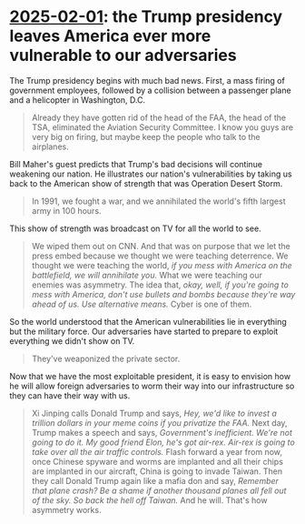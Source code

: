 # [2025-02-01](https://s3.amazonaws.com/writecomments.com/transcripts/ce411e15bcfce5bccc85f62e0b0d7c0b.csv): the Trump presidency leaves America ever more vulnerable to our adversaries

The Trump presidency begins with much bad news. First, a mass firing of government employees, followed by a collision between a passenger plane and a helicopter in Washington, D.C.

> Already they have gotten rid of the head of the FAA, the head of the TSA, eliminated the Aviation Security Committee. I know you guys are very big on firing, but maybe keep the people who talk to the airplanes.

Bill Maher's guest predicts that Trump's bad decisions will continue weakening our nation. He illustrates our nation's vulnerabilities by taking us back to the American show of strength that was Operation Desert Storm.

> In 1991, we fought a war, and we annihilated the world's fifth largest army in 100 hours.

This show of strength was broadcast on TV for all the world to see.

> We wiped them out on CNN. And that was on purpose that we let the press embed because we thought we were teaching deterrence. We thought we were teaching the world, *if you mess with America on the battlefield, we will annihilate you.* What we were teaching our enemies was asymmetry. The idea that, *okay, well, if you're going to mess with America, don't use bullets and bombs because they're way ahead of us. Use alternative means.* Cyber is one of them.

So the world understood that the American vulnerabilities lie in everything but the military force. Our adversaries have started to prepare to exploit everything we didn't show on TV.

> They've weaponized the private sector.

Now that we have the most exploitable president, it is easy to envision how he will allow foreign adversaries to worm their way into our infrastructure so they can have their way with us.

> Xi Jinping calls Donald Trump and says, *Hey, we'd like to invest a trillion dollars in your meme coins if you privatize the FAA.* Next day, Trump makes a speech and says, *Government's inefficient. We're not going to do it. My good friend Elon, he's got air-rex. Air-rex is going to take over all the air traffic controls.* Flash forward a year from now,	once Chinese spyware and worms are implanted and all their chips are implanted in our aircraft, China is going to invade Taiwan. Then they call Donald Trump again like a mafia don and say, *Remember that plane crash? Be a shame if another thousand planes all fell out of the sky. So back the hell off Taiwan.* And he will. That's how asymmetry works.